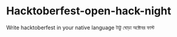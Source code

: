# Hacktoberfest-open-hack-night
Write hacktoberfest in your native language
টাট্টু ঘোড়া অক্টোবর ফাস্ট
